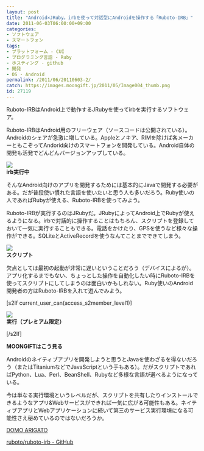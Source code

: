 ```yaml
---
layout: post
title: "Android×JRuby。irbを使って対話型にAndroidを操作する「Ruboto-IRB」"
date: 2011-06-03T06:00:00+09:00
categories:
- ソフトウェア
- スマートフォン
tags: 
- プラットフォーム - CUI
- プログラミング言語 - Ruby
- ホスティング - github
- 開発
- OS - Android
permalink: /2011/06/20110603-2/
catch: https://images.moongift.jp/2011/05/Image004_thumb.png
id: 27119
---
```

Ruboto-IRBはAndroid上で動作するJRubyを使ってirbを実行するソフトウェア。

  

Ruboto-IRBはAndroid用のフリーウェア（ソースコードは公開されている）。Androidのシェアが急激に増している。Appleとノキア、RIMを除けば各メーカーともこぞってAndorid向けのスマートフォンを開発している。Android自体の開発も活発でどんどんバージョンアップしている。

  

[![](https://images.moongift.jp/2011/05/Image002_thumb.png)](https://images.moongift.jp/2011/05/Image002.png)  
**irb実行中**

  

そんなAndroid向けのアプリを開発するためには基本的にJavaで開発する必要がある。だが普段使い慣れた言語を使いたいと思う人も多いだろう。Ruby使いの人であればRubyが使える、Ruboto-IRBを使ってみよう。

  
<!--more-->  

Ruboto-IRBが実行するのはJRubyだ。JRubyによってAndroid上でRubyが使えるようになる。irbで対話的に操作することはもちろん、スクリプトを登録しておいて一気に実行することもできる。電話をかけたり、GPSを使うなど様々な操作ができる。SQLiteとActiveRecordを使うなんてことまでできてしまう。

  

[![](https://images.moongift.jp/2011/05/Image004_thumb.png)](https://images.moongift.jp/2011/05/Image004.png)  
**スクリプト**

  

欠点としては最初の起動が非常に遅いということだろう（デバイスによるが）。アプリ化するまでもない、ちょっとした操作を自動化したい時にRuboto-IRBを使ってスクリプトにしてしまうのは面白いかもしれない。Ruby使いのAndroid開発者の方はRuboto-IRBを入れて遊んでみよう。

  
[s2If current\_user\_can(access\_s2member\_level1)]

[![](https://images.moongift.jp/2011/05/Image005_thumb.png)](https://images.moongift.jp/2011/05/Image005.png)  
**実行（プレミアム限定）**

[/s2If]  
  
  

**MOONGIFTはこう見る**

  

Androidのネイティブアプリを開発しようと思うとJavaを使わざるを得ないだろう（またはTitaniumなどでJavaScriptという手もある）。だがスクリプトであればPython、Lua、Perl、BeanShell、Rubyなど多様な言語が選べるようになっている。

  

今は単なる実行環境というレベルだが、スクリプトを共有したりインストールできるようなアプリ&Webサービスができれば一気に広がる可能性もある。ネイティブアプリとWebアプリケーションに続いて第三のサービス実行環境になる可能性さえ秘めているのではないだろうか。

  

[DOMO ARIGATO](http://ruboto.org/)

  

[ruboto/ruboto-irb - GitHub](https://github.com/ruboto/ruboto-irb/)

